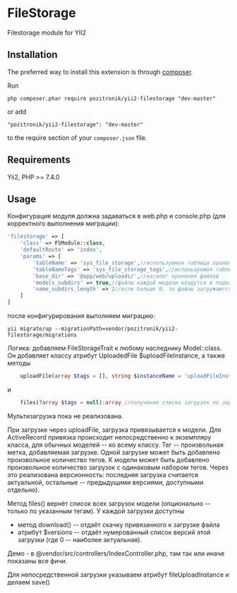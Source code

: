 FileStorage
===========
Filestorage module for YII2

Installation
------------

The preferred way to install this extension is through [composer](http://getcomposer.org/download/).

Run

```
php composer.phar require pozitronik/yii2-filestorage "dev-master"
```

or add

```
"pozitronik/yii2-filestorage": "dev-master"
```

to the require section of your `composer.json` file.


Requirements
------------

Yii2,
PHP >= 7.4.0


Usage
-----

Конфигурация модуля должна задаваться в web.php и console.php (для корректного выполнения миграции):

```php
'filestorage' => [
	'class' => FSModule::class,
	'defaultRoute' => 'index',
	'params' => [
		'tableName' => 'sys_file_storage',//используемая таблица хранения метаданных
		'tableNameTags' => 'sys_file_storage_tags',//используемая таблица хранения тегов
		'base_dir' => '@app/web/uploads/',//каталог хранения файлов
		'models_subdirs' => true,//файлы каждой модели кладутся в подкаталог с именем модели
		'name_subdirs_length' => 2//если больше 0, то файлы загружаются в подкаталоги по именам файлов (параметр регулирует длину имени подкаталогов)
	]
]
```
после конфигурирования выполняем миграцию:

```
yii migrate/up --migrationPath=vendor/pozitronik/yii2-filestorage/migrations
```

Логика: добавляем FileStorageTrait к любому наследнику Model::class. Он добавляет классу атрибут UploadedFile $uploadFileInstance, а также методы
```php 
    uploadFile(array $tags = [], string $instanceName = 'uploadFileInstance'):array //добавление файла с заданным набором тегов.
```
и
```php
    files(?array $tags = null):array //получение списка загрузок по заданному набору тегов.
```

Мультизагрузка пока не реализована.

При загрузке через uploadFile, загрузка привязывается к модели. Для ActiveRecord привязка происходит непосредственно к экземпляру класса, для обычных моделей -- ко всему классу.
Тег -- произвольная метка, добавляемая загрузке. Одной загрузке может быть добавлено произвольное количество тегов.
К модели может быть добавлено произвольное количество загрузок с одинаковым набором тегов. Через это реализована версионность: последняя загрузка считается актуальной, остальные -- предыдущими версиями, доступными отдельно).

Метод files() вернёт список всех загрузок модели (опционально -- только по указанным тегам). У каждой загрузки доступны
* метод download() -- отдаёт скачку привязанного к загрузке файла
* атрибут $versions -- отдаёт нумерованный список версий этой загрузки (где 0 -- наиболее актуальная).

Демо - в @vendor/src/controllers/IndexController.php, там так или иначе показаны все фичи.

Для непосредственной загрузки указываем атрибут fileUploadInstance и делаем save()